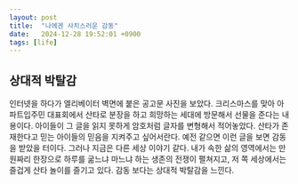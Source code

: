 ```yaml
---
layout: post
title:  "나에겐 사치스러운 감동"
date:   2024-12-28 19:52:01 +0900
tags: [life]
---
```


## 상대적 박탈감
인터넷을 하다가 엘리베이터 벽면에 붙은 공고문 사진을 보았다. 크리스마스를 맞아 아파트입주민 대표회에서 산타로 분장을 하고 희망하는 세대에 방문해서 선물을 준다는 내용이다. 아이들이 그 글을 읽지 못하게 암호처럼 글자를 변형해서 적어놓았다. 산타가 존재한다고 믿는 아이들의 믿음을 지켜주고 싶어서란다.
예전 같으면 이런 글을 보면 감동을 받았을 터이다. 그러나 지금은 다른 세상 이야기 같다. 내가 속한 삶의 영역에서는 만원짜리 한장으로 하루를 굶느냐 마느냐 하는 생존의 전쟁이 펼쳐지고, 저 쪽 세상에서는 즐겁게 산타 놀이를 즐기고 있다. 감동 보다는 상대적 박탈감을 느낀다.
